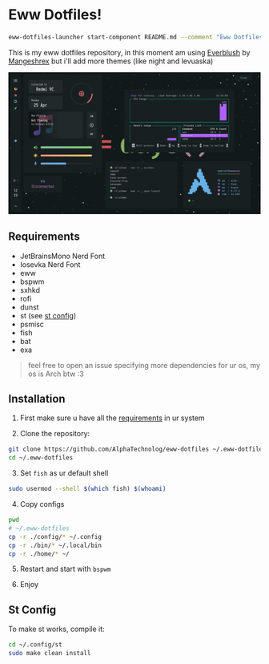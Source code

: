 # Eww Dotfiles!

```sh
eww-dotfiles-launcher start-component README.md --comment "Eww Dotfiles!"
```

This is my eww dotfiles repository, in this moment am using [Everblush](https://github.com/Everblush)
by [Mangeshrex](https://github.com/Mangeshrex) but i'll add more themes (like night and levuaska)

![preview](./misc/preview.png)

## Requirements

- JetBrainsMono Nerd Font
- Iosevka Nerd Font
- eww
- bspwm
- sxhkd
- rofi
- dunst
- st (see [st config](#st))
- psmisc
- fish
- bat
- exa

> feel free to open an issue specifying more dependencies for ur os, my os is Arch btw :3

## Installation

1. First make sure u have all the [requirements](#requirements) in ur system

2. Clone the repository:

```sh
git clone https://github.com/AlphaTechnolog/eww-dotfiles ~/.eww-dotfiles
cd ~/.eww-dotfiles
```

3. Set `fish` as ur default shell

```sh
sudo usermod --shell $(which fish) $(whoami)
```

4. Copy configs

```sh
pwd
# ~/.eww-dotfiles
cp -r ./config/* ~/.config
cp -r ./bin/* ~/.local/bin
cp -r ./home/* ~/
```

5. Restart and start with `bspwm`

6. Enjoy

## St Config

To make st works, compile it:

```sh
cd ~/.config/st
sudo make clean install
```
